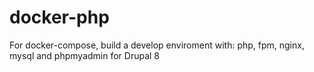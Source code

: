 # docker-php
For docker-compose, build a develop enviroment with: php, fpm, nginx, mysql and phpmyadmin for Drupal 8
